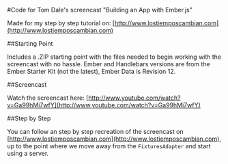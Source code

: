 #Code for Tom Dale's screencast "Building an App with Ember.js"


Made for my step by step tutorial on: [http://www.lostiemposcambian.com](http://www.lostiemposcambian.com)


##Starting Point

Includes a .ZIP starting point with the files needed to begin working with the screencast with no hassle. Ember and Handlebars versions are from the Ember Starter Kit (not the latest), Ember Data is Revision 12.

##Screencast

Watch the screencast here: [http://www.youtube.com/watch?v=Ga99hMi7wfY](http://www.youtube.com/watch?v=Ga99hMi7wfY)

##Step by Step

You can follow an step by step recreation of the screencast on [http://www.lostiemposcambian.com](http://www.lostiemposcambian.com), up to the point where we move away from the ```FixturesAdapter``` and start using a server.
